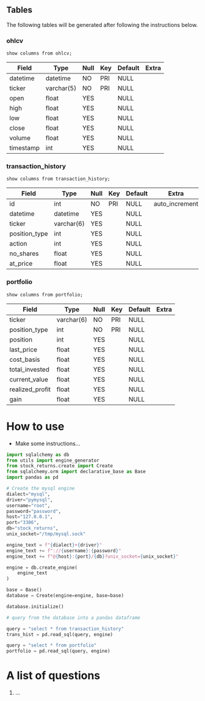 ## Tables
The following tables will be generated after following the instructions below.


### ohlcv 
`show columns from ohlcv;` 

| Field     | Type       | Null | Key | Default | Extra |
|-----------|------------|------|-----|---------|-------|
| datetime  | datetime   | NO   | PRI | NULL    |       |
| ticker    | varchar(5) | NO   | PRI | NULL    |       |
| open      | float      | YES  |     | NULL    |       |
| high      | float      | YES  |     | NULL    |       |
| low       | float      | YES  |     | NULL    |       |
| close     | float      | YES  |     | NULL    |       |
| volume    | float      | YES  |     | NULL    |       |
| timestamp | int        | YES  |     | NULL    |       |


### transaction_history 
`show columns from transaction_history;` 

| Field         | Type       | Null | Key | Default | Extra          |
|---------------|------------|------|-----|---------|----------------|
| id            | int        | NO   | PRI | NULL    | auto_increment |
| datetime      | datetime   | YES  |     | NULL    |                |
| ticker        | varchar(6) | YES  |     | NULL    |                |
| position_type | int        | YES  |     | NULL    |                |
| action        | int        | YES  |     | NULL    |                |
| no_shares     | float      | YES  |     | NULL    |                |
| at_price      | float      | YES  |     | NULL    |                |


### portfolio 
`show columns from portfolio;` 

| Field           | Type       | Null | Key | Default | Extra |
|-----------------|------------|------|-----|---------|-------|
| ticker          | varchar(6) | NO   | PRI | NULL    |       |
| position_type   | int        | NO   | PRI | NULL    |       |
| position        | int        | YES  |     | NULL    |       |
| last_price      | float      | YES  |     | NULL    |       |
| cost_basis      | float      | YES  |     | NULL    |       |
| total_invested  | float      | YES  |     | NULL    |       |
| current_value   | float      | YES  |     | NULL    |       |
| realized_profit | float      | YES  |     | NULL    |       |
| gain            | float      | YES  |     | NULL    |       |


# How to use
* Make some instructions...


```python
import sqlalchemy as db
from utils import engine_generator
from stock_returns.create import Create
from sqlalchemy.orm import declarative_base as Base
import pandas as pd

# Create the mysql engine
dialect="mysql",
driver="pymysql",
username="root",
password="password",
host="127.0.0.1",
port="3306",
db="stock_returns",
unix_socket="/tmp/mysql.sock"

engine_text = f"{dialect}+{driver}"
engine_text += f"://{username}:{password}"
engine_text += f"@{host}:{port}/{db}?unix_socket={unix_socket}"

engine = db.create_engine(
    engine_text
)

base = Base()
database = Create(engine=engine, base=base)

database.initialize()

# query from the database into a pandas dataframe

query = "select * from transaction_history"
trans_hist = pd.read_sql(query, engine)

query = "select * from portfolio"
portfolio = pd.read_sql(query, engine)
```

# A list of questions
1. ...
